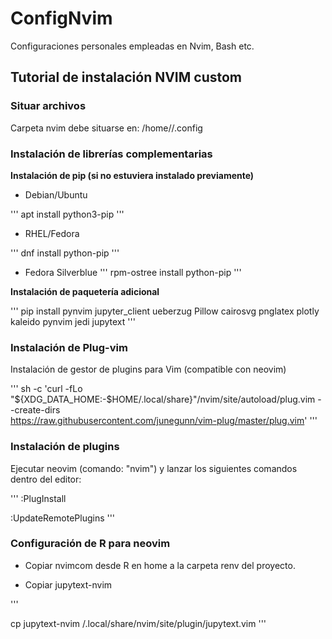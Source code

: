 # ConfigNvim

Configuraciones personales empleadas en Nvim, Bash etc.

## Tutorial de instalación NVIM custom

### Situar archivos

Carpeta nvim debe situarse en: /home/<username>/.config

### Instalación de librerías complementarias

**Instalación de pip (si no estuviera instalado previamente)**

* Debian/Ubuntu

'''
apt install python3-pip
'''

* RHEL/Fedora

'''
dnf install python-pip
'''

* Fedora Silverblue
'''
rpm-ostree install python-pip
'''

**Instalación de paquetería adicional**

'''
pip install pynvim jupyter_client ueberzug Pillow cairosvg pnglatex plotly kaleido pynvim jedi jupytext
'''

### Instalación de Plug-vim

Instalación de gestor de plugins para Vim (compatible con neovim)

'''
sh -c 'curl -fLo "${XDG_DATA_HOME:-$HOME/.local/share}"/nvim/site/autoload/plug.vim --create-dirs \
       https://raw.githubusercontent.com/junegunn/vim-plug/master/plug.vim'
'''

### Instalación de plugins

Ejecutar neovim (comando: "nvim") y lanzar los siguientes comandos dentro del editor:

'''
:PlugInstall

:UpdateRemotePlugins
'''

### Configuración de R para neovim

* Copiar nvimcom desde R en home a la carpeta renv del proyecto.

* Copiar jupytext-nvim

'''
<!-- Dentro del directorio donde se ubica jupytext-nvim -->

cp jupytext-nvim /.local/share/nvim/site/plugin/jupytext.vim
'''




